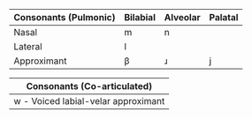 ﻿|Consonants (Pulmonic)|Bilabial|Alveolar|Palatal|
|---------------------|--------|--------|-------|
|Nasal|m|n|
|Lateral|l|
|Approximant|β|ɹ|j|

|Consonants (Co-articulated)|
|-----------------------------|
|w - Voiced labial-velar approximant|